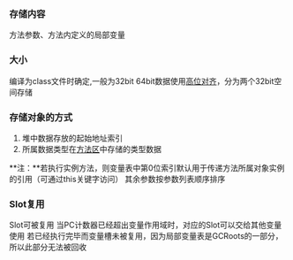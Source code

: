 ### 存储内容
方法参数、方法内定义的局部变量 

### 大小
编译为class文件时确定,一般为32bit 
64bit数据使用[高位对齐](高位对齐.md)，分为两个32bit空间存储

### 存储对象的方式
1. 堆中数据存放的起始地址索引
2. 所属数据类型在[方法区](方法区.md)中存储的类型数据

**注：**若执行实例方法，则变量表中第0位索引默认用于传递方法所属对象实例的引用（可通过this关键字访问） 其余参数按参数列表顺序排序

### Slot复用
Slot可被复用 当PC计数器已经超出变量作用域时，对应的Slot可以交给其他变量使用
若已经执行完毕而变量槽未被复用，因为局部变量表是GCRoots的一部分，所以此部分无法被回收
